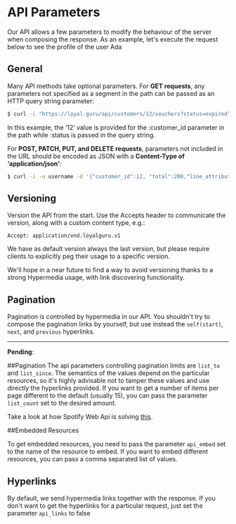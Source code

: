 # API Parameters

Our API allows a few parameters to modify the behaviour of the server when composing the response. As an example, let's execute the request below to see the profile of the user Ada

## General

Many API methods take optional parameters. For **GET requests**, any parameters not specified as a segment in the path can be passed as an HTTP query string parameter:

```bash
$ curl -i "https://loyal.guru/api/customers/12/vouchers?status=expired"
```

In this example, the ‘12’ value is provided for the :customer_id parameter in the path while :status is passed in the query string.

For **POST, PATCH, PUT, and DELETE requests**, parameters not included in the URL should be encoded as JSON with a **Content-Type of ‘application/json’**:

```bash
$ curl -i -u username -d '{"customer_id":12, "total":200,"line_attributes":[{"product_id":1},{"product_id":123}]}' https://loyal.guru/api/activities
```


## Versioning

Version the API from the start. Use the Accepts header to communicate the version, along with a custom content type, e.g.:

<code>Accept: application/vnd.loyalguru.v1</code>

We have as default version always the last version, but please require clients to explicitly peg their usage to a specific version.

We'll hope in a near future to find a way to avoid versioning thanks to a strong Hypermedia usage, with link discovering functionality.

## Pagination

Pagination is controlled by hypermedia in our API. You shouldn't try to compose the pagination links by yourself, but use instead the <code>self(start)</code>, <code>next</code>, and <code>previous</code> hyperlinks.

***

**Pending**: 

##Pagination
The api parameters controlling pagination limits are <code>list_to</code> and <code>list_since</code>. The semantics of the values depend on the particular resources, so it's highly advisable not to tamper these values and use directly the hyperlinks provided.
If you want to get a number of items per page different to the default (usually 15), you can pass the parameter <code>list_count</code> set to the desired amount.

Take a look at how Spotify Web Api is solving [this](https://developer.spotify.com/web-api/object-model/#paging-object).


##Embedded Resources

To get embedded resources, you need to pass the parameter <code>api_embed</code> set to the name of the resource to embed. If you want to embed different resources, you can pass a comma separated list of values.

## Hyperlinks

By default, we send hypermedia links together with the response. If you don't want to get the hyperlinks for a particular request, just set the parameter <code>api_links</code> to false